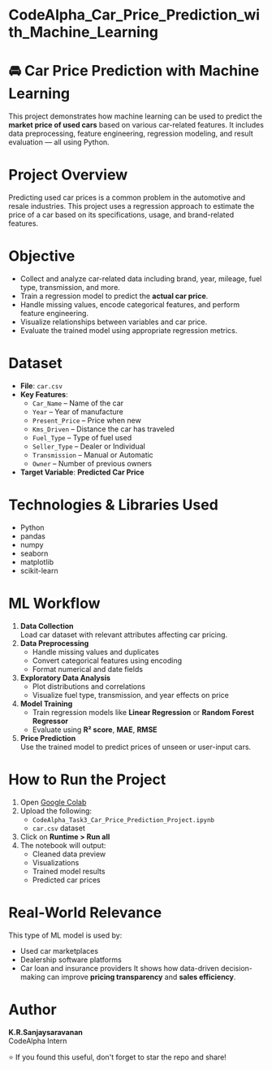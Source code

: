 # CodeAlpha_Car_Price_Prediction_with_Machine_Learning

# 🚘 Car Price Prediction with Machine Learning
This project demonstrates how machine learning can be used to predict the **market price of used cars** based on various car-related features. It includes data preprocessing, feature engineering, regression modeling, and result evaluation — all using Python.

# Project Overview
Predicting used car prices is a common problem in the automotive and resale industries. This project uses a regression approach to estimate the price of a car based on its specifications, usage, and brand-related features.

# Objective
- Collect and analyze car-related data including brand, year, mileage, fuel type, transmission, and more.
- Train a regression model to predict the **actual car price**.
- Handle missing values, encode categorical features, and perform feature engineering.
- Visualize relationships between variables and car price.
- Evaluate the trained model using appropriate regression metrics.

# Dataset
- **File**: `car.csv`
- **Key Features**:
  - `Car_Name` – Name of the car
  - `Year` – Year of manufacture
  - `Present_Price` – Price when new
  - `Kms_Driven` – Distance the car has traveled
  - `Fuel_Type` – Type of fuel used
  - `Seller_Type` – Dealer or Individual
  - `Transmission` – Manual or Automatic
  - `Owner` – Number of previous owners
- **Target Variable**: **Predicted Car Price**

# Technologies & Libraries Used
- Python  
- pandas  
- numpy  
- seaborn  
- matplotlib  
- scikit-learn  

# ML Workflow
1. **Data Collection**  
   Load car dataset with relevant attributes affecting car pricing.
2. **Data Preprocessing**  
   - Handle missing values and duplicates  
   - Convert categorical features using encoding  
   - Format numerical and date fields
3. **Exploratory Data Analysis**  
   - Plot distributions and correlations  
   - Visualize fuel type, transmission, and year effects on price
4. **Model Training**  
   - Train regression models like **Linear Regression** or **Random Forest Regressor**  
   - Evaluate using **R² score**, **MAE**, **RMSE**
5. **Price Prediction**  
   Use the trained model to predict prices of unseen or user-input cars.

# How to Run the Project
1. Open [Google Colab](https://colab.research.google.com/)
2. Upload the following:
   - `CodeAlpha_Task3_Car_Price_Prediction_Project.ipynb`
   - `car.csv` dataset
3. Click on **Runtime > Run all**
4. The notebook will output:
   - Cleaned data preview
   - Visualizations
   - Trained model results
   - Predicted car prices

# Real-World Relevance
This type of ML model is used by:
- Used car marketplaces
- Dealership software platforms
- Car loan and insurance providers
It shows how data-driven decision-making can improve **pricing transparency** and **sales efficiency**.

# Author
**K.R.Sanjaysaravanan**  
CodeAlpha Intern

⭐ If you found this useful, don't forget to star the repo and share!
